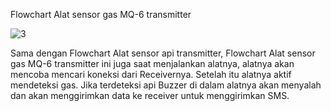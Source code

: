  Flowchart  Alat sensor gas MQ-6 transmitter

![3](https://user-images.githubusercontent.com/78655390/107148893-417b4b00-6988-11eb-9a3e-46d92d461275.png)

Sama dengan Flowchart Alat sensor api transmitter, Flowchart  Alat sensor gas MQ-6 transmitter ini juga saat menjalankan alatnya, alatnya akan mencoba mencari koneksi dari Receivernya.
Setelah itu alatnya aktif mendeteksi gas. Jika terdeteksi api Buzzer di dalam alatnya akan menyalah dan akan menggirimkan data ke receiver untuk menggirimkan SMS.
